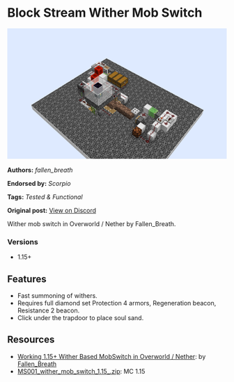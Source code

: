# Block Stream Wither Mob Switch
<img alt="2021-11-28_21.17.54.png" src="images/2021-11-28_21.17.54.png?raw=1" height="300px">

**Authors:** *fallen_breath*

**Endorsed by:** *Scorpio*

**Tags:** *Tested & Functional*

**Original post:** [View on Discord](https://discord.com/channels/913065809096638494/1391978562713550998)

Wither mob switch in Overworld / Nether by Fallen_Breath.
### Versions
- 1.15+
## Features
- Fast summoning of withers.
- Requires full diamond set Protection 4 armors, Regeneration beacon, Resistance 2 beacon.
- Click under the trapdoor to place soul sand.

## Resources
- [Working 1.15+ Wither Based MobSwitch in Overworld / Nether](https://youtu.be/UUfZbZn7ETw): by [Fallen\_Breath](https://www.youtube.com/@FallenBreath)
- [MS001_wither_mob_switch_1.15_.zip](attachments/MS001_wither_mob_switch_1.15_.zip): MC 1.15
